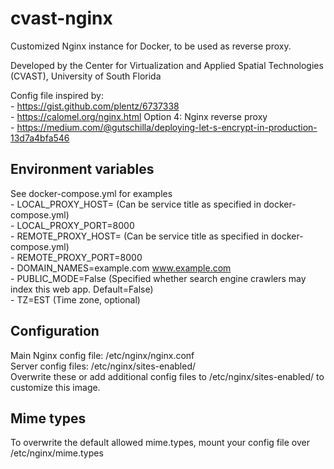 # cvast-nginx

Customized Nginx instance for Docker, to be used as reverse proxy.

Developed by the Center for Virtualization and Applied Spatial Technologies (CVAST),
University of South Florida  

Config file inspired by:  
	- https://gist.github.com/plentz/6737338  
	- https://calomel.org/nginx.html Option 4: Nginx reverse proxy  
	- https://medium.com/@gutschilla/deploying-let-s-encrypt-in-production-13d7a4bfa546  
	
## Environment variables
See docker-compose.yml for examples  
	- LOCAL_PROXY_HOST=<host name of local proxy container>   (Can be service title as specified in docker-compose.yml)  
	- LOCAL_PROXY_PORT=8000  
	- REMOTE_PROXY_HOST=<host name of remote proxy container>   (Can be service title as specified in docker-compose.yml)  
	- REMOTE_PROXY_PORT=8000  
	- DOMAIN_NAMES=example.com www.example.com  
	- PUBLIC_MODE=False    (Specified whether search engine crawlers may index this web app. Default=False)  
	- TZ=EST  (Time zone, optional)


## Configuration
Main Nginx config file: /etc/nginx/nginx.conf  
Server config files: /etc/nginx/sites-enabled/  
Overwrite these or add additional config files to /etc/nginx/sites-enabled/ to customize this image.  

## Mime types
To overwrite the default allowed mime.types, mount your config file over /etc/nginx/mime.types
